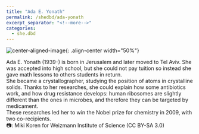 ```yaml
---
title: "Ada E. Yonath"
permalink: /shedbd/ada-yonath
excerpt_separator: "<!--more-->"
categories:
  - she.dbd
---
```


![center-aligned-image](https://upload.wikimedia.org/wikipedia/commons/a/a4/Ada_Yonath_Weizmann_Institute_of_Science.jpg){: .align-center width="50%"}

Ada E. Yonath (1939-) is born in Jerusalem and later moved to Tel Aviv. She was accepted into high school, but she could not pay tuition so instead she gave math lessons to others students in return. \
She became a crystallographer, studying the position of atoms in crystalline solids. Thanks to her researches, she could explain how some antibiotics work, and how drug resistance develops: human ribosomes are slightly different than the ones in microbes, and therefore they can be targeted by medicament. \
These researches led her to win the Nobel prize for chemistry in 2009, with two co-recipients.⁠ \
⁠
📷: Miki Koren for Weizmann Institute of Science (CC BY-SA 3.0)⁠